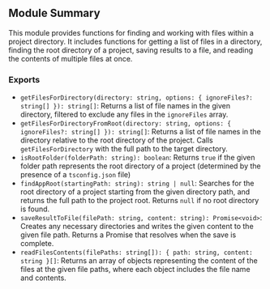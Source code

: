## Module Summary

This module provides functions for finding and working with files within a project directory. It includes functions for getting a list of files in a directory, finding the root directory of a project, saving results to a file, and reading the contents of multiple files at once.

### Exports

- `getFilesForDirectory(directory: string, options: { ignoreFiles?: string[] }): string[]`: Returns a list of file names in the given directory, filtered to exclude any files in the `ignoreFiles` array.
- `getFilesForDirectoryFromRoot(directory: string, options: { ignoreFiles?: string[] }): string[]`: Returns a list of file names in the directory relative to the root directory of the project. Calls `getFilesForDirectory` with the full path to the target directory.
- `isRootFolder(folderPath: string): boolean`: Returns `true` if the given folder path represents the root directory of a project (determined by the presence of a `tsconfig.json` file)
- `findAppRoot(startingPath: string): string | null`: Searches for the root directory of a project starting from the given directory path, and returns the full path to the project root. Returns `null` if no root directory is found.
- `saveResultToFile(filePath: string, content: string): Promise<void>`: Creates any necessary directories and writes the given content to the given file path. Returns a Promise that resolves when the save is complete.
- `readFilesContents(filePaths: string[]): { path: string, content: string }[]`: Returns an array of objects representing the content of the files at the given file paths, where each object includes the file name and contents.